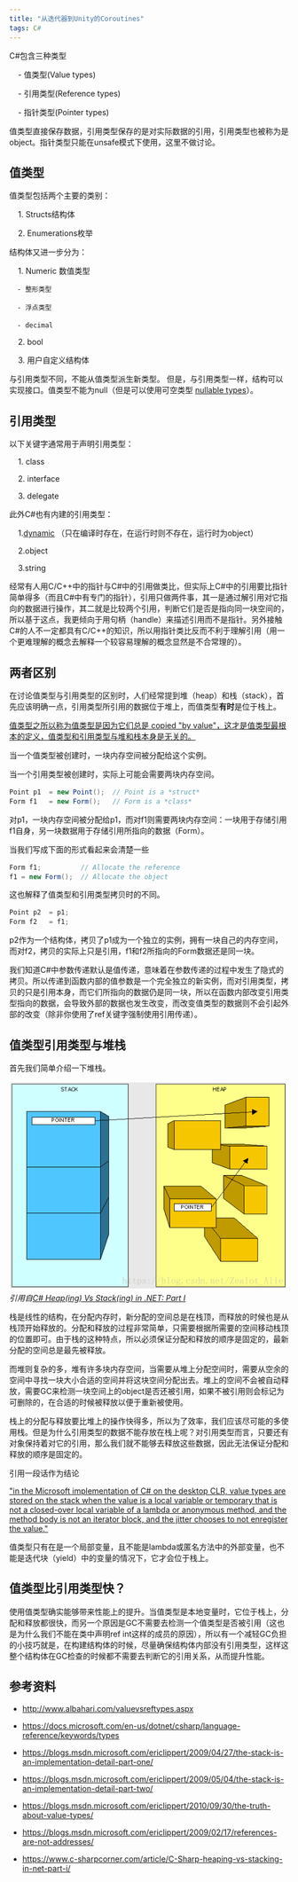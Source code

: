 ```yaml
---
title: "从迭代器到Unity的Coroutines"
tags: C#
---
```


C#包含三种类型

    - 值类型(Value types)

    - 引用类型(Reference types)

    - 指针类型(Pointer types)

值类型直接保存数据，引用类型保存的是对实际数据的引用，引用类型也被称为是object。指针类型只能在unsafe模式下使用，这里不做讨论。<!--more-->

## 值类型

值类型包括两个主要的类别：

    1. Structs结构体

    2. Enumerations枚举

结构体又进一步分为：

    1. Numeric 数值类型

      - 整形类型

      - 浮点类型

      - decimal

    2. bool 

    3. 用户自定义结构体

与引用类型不同，不能从值类型派生新类型。 但是，与引用类型一样，结构可以实现接口。值类型不能为null（但是可以使用可空类型 [nullable types](https://docs.microsoft.com/en-us/dotnet/csharp/programming-guide/nullable-types/index)）。

## 引用类型

以下关键字通常用于声明引用类型：

    1. class

    2. interface

    3. delegate

此外C#也有内建的引用类型：

    1.[dynamic](https://docs.microsoft.com/en-us/dotnet/csharp/language-reference/keywords/dynamic) （只在编译时存在，在运行时则不存在，运行时为object）

    2.object

    3.string

经常有人用C/C++中的指针与C#中的引用做类比，但实际上C#中的引用要比指针简单得多（而且C#中有专门的指针），引用只做两件事，其一是通过解引用对它指向的数据进行操作，其二就是比较两个引用，判断它们是否是指向同一块空间的，所以基于这点，我更倾向于用句柄（handle）来描述引用而不是指针。另外接触C#的人不一定都具有C/C++的知识，所以用指针类比反而不利于理解引用（用一个更难理解的概念去解释一个较容易理解的概念显然是不合常理的）。

## 两者区别

在讨论值类型与引用类型的区别时，人们经常提到堆（heap）和栈（stack），首先应该明确一点，引用类型所引用的数据位于堆上，而值类型**有时**是位于栈上。

<u>值类型之所以称为值类型是因为它们总是 copied "by value"，这才是值类型最根本的定义，值类型和引用类型与堆和栈本身是无关的。</u>

当一个值类型被创建时，一块内存空间被分配给这个实例。

当一个引用类型被创建时，实际上可能会需要两块内存空间。

```c#
Point p1  = new Point();  // Point is a *struct*
Form f1   = new Form();   // Form is a *class*
```

对p1，一块内存空间被分配给p1，而对f1则需要两块内存空间：一块用于存储引用f1自身，另一块数据用于存储引用所指向的数据（Form）。

当我们写成下面的形式看起来会清楚一些

```c#
Form f1;          // Allocate the reference
f1 = new Form();  // Allocate the object
```

这也解释了值类型和引用类型拷贝时的不同。

```c#
Point p2  = p1;
Form f2   = f1;
```

p2作为一个结构体，拷贝了p1成为一个独立的实例，拥有一块自己的内存空间，而对f2，拷贝的实际上只是引用，f1和f2所指向的Form数据还是同一块。

我们知道C#中参数传递默认是值传递，意味着在参数传递的过程中发生了隐式的拷贝。所以传递到函数内部的值参数是一个完全独立的新实例，而对引用类型，拷贝的只是引用本身，而它们所指向的数据仍是同一块，所以在函数内部改变引用类型指向的数据，会导致外部的数据也发生改变，而改变值类型的数据则不会引起外部的改变（除非你使用了ref关键字强制使用引用传递）。

## 值类型引用类型与堆栈

首先我们简单介绍一下堆栈。

![Stack](/assets/images/2018-05-28-ValueAndRef/1.png)
<br>*引用自[C# Heap(ing) Vs Stack(ing) in .NET: Part I](https://www.c-sharpcorner.com/article/C-Sharp-heaping-vs-stacking-in-net-part-i/)*

栈是线性的结构，在分配内存时，新分配的空间总是在栈顶，而释放的时候也是从栈顶开始释放的。分配和释放的过程非常简单，只需要根据所需要的空间移动栈顶的位置即可。由于栈的这种特点，所以必须保证分配和释放的顺序是固定的，最新分配的空间总是最先被释放。

而堆则复杂的多，堆有许多块内存空间，当需要从堆上分配空间时，需要从空余的空间中寻找一块大小合适的空间并将这块空间分配出去。堆上的空间不会被自动释放，需要GC来检测一块空间上的object是否还被引用，如果不被引用则会标记为可删除的，在合适的时候被释放以便于重新被使用。

栈上的分配与释放要比堆上的操作快得多，所以为了效率，我们应该尽可能的多使用栈。但是为什么引用类型的数据不能存放在栈上呢？对引用类型而言，只要还有对象保持着对它的引用，那么我们就不能够去释放这些数据，因此无法保证分配和释放的顺序是固定的。

引用一段话作为结论

["in the Microsoft implementation of C# on the desktop CLR, value types are stored on the stack when the value is a local variable or temporary that is not a closed-over local variable of a lambda or anonymous method, and the method body is not an iterator block, and the jitter chooses to not enregister the value."](https://blogs.msdn.microsoft.com/ericlippert/2010/09/30/the-truth-about-value-types/)

值类型只有在是一个局部变量，且不能是lambda或匿名方法中的外部变量，也不能是迭代块（yield）中的变量的情况下，它才会位于栈上。

## 值类型比引用类型快？

使用值类型确实能够带来性能上的提升。当值类型是本地变量时，它位于栈上，分配和释放都很快，而另一个原因是GC不需要去检测一个值类型是否被引用（这也是为什么我们不能在类中声明ref int这样的成员的原因），所以有一个减轻GC负担的小技巧就是，在构建结构体的时候，尽量确保结构体内部没有引用类型，这样这整个结构体在GC检查的时候都不需要去判断它的引用关系，从而提升性能。

## 参考资料

- http://www.albahari.com/valuevsreftypes.aspx

- https://docs.microsoft.com/en-us/dotnet/csharp/language-reference/keywords/types

- https://blogs.msdn.microsoft.com/ericlippert/2009/04/27/the-stack-is-an-implementation-detail-part-one/

- https://blogs.msdn.microsoft.com/ericlippert/2009/05/04/the-stack-is-an-implementation-detail-part-two/

- https://blogs.msdn.microsoft.com/ericlippert/2010/09/30/the-truth-about-value-types/

- https://blogs.msdn.microsoft.com/ericlippert/2009/02/17/references-are-not-addresses/

- https://www.c-sharpcorner.com/article/C-Sharp-heaping-vs-stacking-in-net-part-i/
